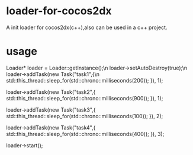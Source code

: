 # loader-for-cocos2dx
A init loader for cocos2dx(c++),also can be used in a c++ project.
# usage
Loader* loader = Loader::getInstance();\n
loader->setAutoDestroy(true);\n
loader->addTask(new Task("task1",[](){\n
  std::this_thread::sleep_for(std::chrono::milliseconds(200));
}), 1);

loader->addTask(new Task("task2",[](){
    std::this_thread::sleep_for(std::chrono::milliseconds(900));
}), 1);

loader->addTask(new Task("task3",[](){
    std::this_thread::sleep_for(std::chrono::milliseconds(100));
}), 2);

loader->addTask(new Task("task4",[](){
    std::this_thread::sleep_for(std::chrono::milliseconds(400));
}), 3);

loader->start();
